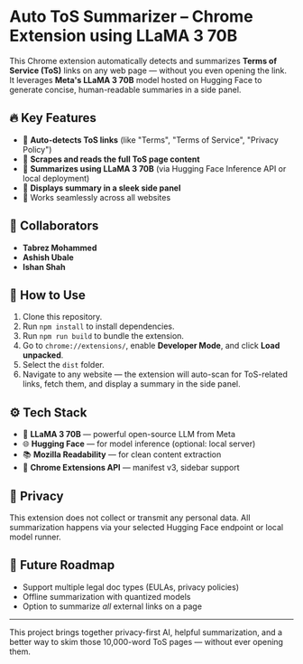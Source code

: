 # Auto ToS Summarizer – Chrome Extension using LLaMA 3 70B

This Chrome extension automatically detects and summarizes **Terms of Service (ToS)** links on any web page — without you even opening the link. It leverages **Meta's LLaMA 3 70B** model hosted on Hugging Face to generate concise, human-readable summaries in a side panel.

## 🔥 Key Features

- 🔗 **Auto-detects ToS links** (like "Terms", "Terms of Service", "Privacy Policy")
- 📄 **Scrapes and reads the full ToS page content**
- 🧠 **Summarizes using LLaMA 3 70B** (via Hugging Face Inference API or local deployment)
- 📌 **Displays summary in a sleek side panel**
- 🧭 Works seamlessly across all websites

## 🤝 Collaborators

- **Tabrez Mohammed** 
- **Ashish Ubale**  
- **Ishan Shah**

## 🚀 How to Use

1. Clone this repository.
2. Run `npm install` to install dependencies.
3. Run `npm run build` to bundle the extension.
4. Go to `chrome://extensions/`, enable **Developer Mode**, and click **Load unpacked**.
5. Select the `dist` folder.
6. Navigate to any website — the extension will auto-scan for ToS-related links, fetch them, and display a summary in the side panel.

## ⚙️ Tech Stack

- 🧠 **LLaMA 3 70B** — powerful open-source LLM from Meta
- 🌐 **Hugging Face** — for model inference (optional: local server)
- 📚 **Mozilla Readability** — for clean content extraction
- 🧩 **Chrome Extensions API** — manifest v3, sidebar support

## 🔐 Privacy

This extension does not collect or transmit any personal data. All summarization happens via your selected Hugging Face endpoint or local model runner.

## 📅 Future Roadmap

- Support multiple legal doc types (EULAs, privacy policies)
- Offline summarization with quantized models
- Option to summarize *all* external links on a page

---

This project brings together privacy-first AI, helpful summarization, and a better way to skim those 10,000-word ToS pages — without ever opening them.
